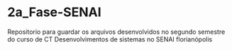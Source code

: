 # 2a_Fase-SENAI
Repositorio para guardar os arquivos desenvolvidos no segundo semestre  do  curso  de CT Desenvolvimentos de sistemas no SENAI florianópolis
